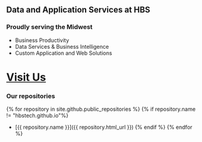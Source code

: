 ## Data and Application Services at HBS
### Proudly serving the Midwest

  - Business Productivity
  - Data Services & Business Intelligence
  - Custom Application and Web Solutions

# [Visit Us](https://www.hbs.net/solutions/data-application-solutions)

### Our repositories
{% for repository in site.github.public_repositories %}
  {% if repository.name != "hbstech.github.io"%}
  * [{{ repository.name }}]({{ repository.html_url }})
  {% endif %}
{% endfor %}

